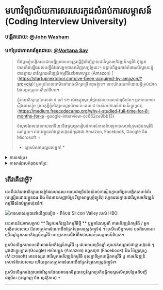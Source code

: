 # មហាវិទ្យាល័យការសរសេរកូដសំរាប់ការសម្ភាសន៍ (Coding Interview University)


### បង្កើតដោយ: [@John Washam](https://github.com/jwasham)
### បកប្រែជាភាសារខ្មែរដោយ: [@Vortana Say](https://github.com/vsay01)

> ពីដំបូងខ្ញុំបង្កើតនេះជាបញ្ជីប្រធានបទត្រូវធ្វើខ្លីដើម្បីក្លាយជាវិស្វករអភិវឌ្ឍន៍កម្មវិធី ប៉ុន្តែវាបានកើនឡើងដល់បញ្ជីធំដែលអ្នកបានឃើញសព្វថ្ងៃនេះ។ បន្ទាប់ពីឆ្លងកាត់គំរោងសិក្សានេះខ្ញុំបានក្លាយ
> ជាវិស្វករអភិវឌ្ឍន៍កម្មវិធីនៅអាមាហ្សូន (Amazon) ] (https://startupnextdoor.com/ive-been-acquired-by-amazon/?src=ciu)!
> អ្នកប្រហែលជាមិនចាំបាច់សិក្សាច្រេីនដូចខ្ញុំទេ។ ទោះយ៉ាងណាក៏ដោយអ្វីគ្រប់យ៉ាងដែលអ្នកត្រូវការគឺនៅទីនេះ។
>
> ខ្ញុំបានសិក្សាប្រហែលជា ៨ ទៅ ១២ ម៉ោងក្នុងមួយថ្ងៃអស់រយៈពេលជាច្រើនខែ។ អ្នកអាចអានារឿងរបស់ខ្ញុំ៖ [ហេតុអ្វីខ្ញុំសិក្សាពេញម៉ោងរយៈពេល ៨ ខែសំរាប់ការសំភាសន៍ហ្គូហ្គល] (https://medium.freecodecamp.org/why-i-studied-full-time-for-8-months-for-a -google-interview-cc662ce9bb13)
>
> ចំណុចដែលបានរាយនៅទីនេះនឹងជួយអ្នករៀបចំការសំភាសន៍បច្ចេកទេសនៅក្រុមហ៊ុនកម្មវិធីណាមួយ។
> រាប់បញ្ចូលទាំងក្រុមហ៊ុនធំៗដូចជា Amazon, Facebook, Google និង Microsoft ។
>
> * សូមសំណាងល្អដល់អ្នក! *

<details>
<summary>ការបកប្រែ៖</summary>

- [ភាសារចិន - 中文版本](translations/README-cn.md)
- [ភាសារវៀតណាម - Tiếng Việt - Vietnamese](translations/README-vi.md)
- [ភាសារអេស្ប៉ាញ - Español](translations/README-es.md)
- [ភាសារព័រទុយហ្កាល់ - Português Brasileiro](translations/README-ptbr.md)
- [ភាសារប៉ូឡូញ - Polish](translations/README-pl.md)

</details>

<details>
<summary>ភាសារដែលកំពុងបកប្រែ:</summary>

- [हिन्दी](https://github.com/jwasham/coding-interview-university/issues/81)
- [עברית](https://github.com/jwasham/coding-interview-university/issues/82)
- [Bahasa Indonesia](https://github.com/jwasham/coding-interview-university/issues/101)
- [Arabic](https://github.com/jwasham/coding-interview-university/issues/98)
- [Turkish](https://github.com/jwasham/coding-interview-university/issues/90)
- [French](https://github.com/jwasham/coding-interview-university/issues/89)
- [Russian](https://github.com/jwasham/coding-interview-university/issues/87)
- [Ukrainian](https://github.com/jwasham/coding-interview-university/issues/106)
- [Korean(한국어)](https://github.com/jwasham/coding-interview-university/issues/118)
- [Telugu](https://github.com/jwasham/coding-interview-university/issues/117)
- [Urdu](https://github.com/jwasham/coding-interview-university/issues/140)
- [Thai](https://github.com/jwasham/coding-interview-university/issues/156)
- [Greek](https://github.com/jwasham/coding-interview-university/issues/166)
- [Italian](https://github.com/jwasham/coding-interview-university/issues/170)
- [Malayalam](https://github.com/jwasham/coding-interview-university/issues/239)
- [Japanese (日本語)](https://github.com/jwasham/coding-interview-university/issues/257)

</details>


## តើវាគឺជាអ្វី?

នេះគឺជាគំរោងសិក្សារបស់ខ្ញុំដែលមានរយៈពេលជាច្រើនខែសំរាប់ការរៀនក្លាយពីអ្នកបង្កើតគេហទំព័រ (បង្រៀនដោយខ្លួនឯង និង មិនមានសញ្ញាប័ត្រ
វិទ្យាសាស្ត្រកុំព្យូទ័រ) រហូតដល់ក្លាយជាវិស្វករអភិវឌ្ឍន៍កម្មវិធីសំរាប់ក្រុមហ៊ុនធំ។!

![ការសរសេរកូដនៅលើក្ដារខៀន - ពីតំបន់ Silicon Valley របស់ HBO](https://d3j2pkmjtin6ou.cloudfront.net/coding-at-the-whiteboard-silicon-valley.png)

នេះមានន័យថាសម្រាប់ ** វិស្វករអភិវឌ្ឍន៍កម្មវិធីថ្មី ** ឬអ្នកដែលប្តូរពី
ការអភិវឌ្ឍន៍កម្មវិធី / អ្នកបង្កេីតវេបសាយ (ដែលត្រូវការចំណេះដឹងផ្នែកវិទ្យាសាស្ត្រកុំព្យូទ័រ) ។ ប្រសិនបើអ្នកមាន
បទពិសោធជាច្រើនឆ្នាំក្នុងការអភិវឌ្ឍន៍កម្មវិធី នោះអ្នកអាចនឹងរំពឹងថាមានបទសម្ភាសន៍ពិបាក។

ប្រសិនបើអ្នកមានបទពិសោធន៍អភិវឌ្ឍន៍កម្មវិធី ឬ វេបសាយច្រើនឆ្នាំ សូមកត់សម្គាល់ថាក្រុមហ៊ុនធំ ៗ ដូចជាហ្គូហ្គោល(Google) អាម៉ាហ្សូន (Amazon)
ហ្វេសប៊ុក (Facebook) និង ម៉ៃក្រូសូហ្វ (Microsoft) មានទស្សនៈថាវិស្វករអភិវឌ្ឍន៍កម្មវិធី ខុសគ្នាពីអ្នកបង្កេីតកម្មវិធី ឬ ការអភិវឌ្ឍន៍គេហទំព័រវេបសាយ ហើយពួកគេត្រូវការចំណេះដឹងផ្នែកវិទ្យាសាស្ត្រកុំព្យូទ័រ។

ប្រសិនបើអ្នកចង់ក្លាយជាវិស្វករដែលអាចទុកចិត្តបានឬវិស្វករប្រតិបត្តិការសូមសិក្សាបន្ថែមពីបញ្ជីជម្រើស (បណ្តាញ និង សុវត្ថិភាព) ។

---
